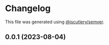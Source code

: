 # Changelog

This file was generated using [@jscutlery/semver](https://github.com/jscutlery/semver).

## 0.0.1 (2023-08-04)
